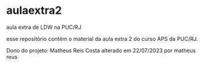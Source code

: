 # aulaextra2
aula extra de LDW na PUC/RJ

esse repositório contém o material da aula extra 2 do curso APS da PUC/RJ.

Dono do projeto: Matheus Reis Costa 
alterado em 22/07/2023
por matheus reus